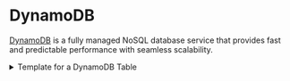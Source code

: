 # DynamoDB

[DynamoDB](https://aws.amazon.com/dynamodb/) is a fully managed NoSQL database service that provides fast and
predictable performance with seamless scalability.

<details>
  <summary>Template for a DynamoDB Table</summary>

  ```yaml
  --8<-- "docs/content/aws/dynamodb/table.yaml"
  ```
</details>